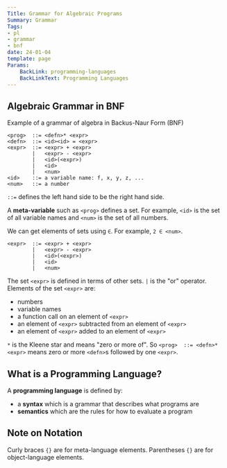 ```yaml
---
Title: Grammar for Algebraic Programs
Summary: Grammar
Tags:
- pl
- grammar
- bnf
date: 24-01-04
template: page
Params:
    BackLink: programming-languages
    BackLinkText: Programming Languages
---
```


## Algebraic Grammar in BNF

Example of a grammar of algebra in Backus-Naur Form (BNF)

```text
<prog>  ::= <defn>* <expr>
<defn>  ::= <id><id> = <expr>
<expr>  ::= <expr> + <expr>
        |   <expr> - <expr>
        |   <id>(<expr>)
        |   <id>
        |   <num>
<id>    ::= a variable name: f, x, y, z, ...
<num>   ::= a number
```

`::=` defines the left hand side to be the right hand side.

A **meta-variable** such as `<prog>` defines a set.
For example, `<id>` is the set of all variable names and `<num>` is the set of all numbers.

We can get elements of sets using `∈`.
For example, `2 ∈ <num>`.

```text
<expr>  ::= <expr> + <expr>
        |   <expr> - <expr>
        |   <id>(<expr>)
        |   <id>
        |   <num>
```

The set `<expr>` is defined in terms of other sets.
`|` is the "or" operator.
Elements of the set `<expr>` are:

- numbers
- variable names
- a function call on an element of `<expr>`
- an element of `<expr>` subtracted from an element of `<expr>`
- an element of `<expr>` added to an element of `<expr>`

`*` is the Kleene star and means "zero or more of".
So `<prog>  ::= <defn>* <expr>` means zero or more `<defn>`s followed by one `<expr>`.

## What is a Programming Language?

A **programming language** is defined by:

- a **syntax** which is a grammar that describes what programs are
- **semantics** which are the rules for how to evaluate a program

## Note on Notation

Curly braces `{}` are for meta-language elements.
Parentheses `{}` are for object-language elements.
